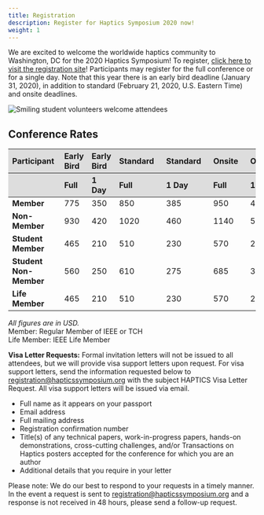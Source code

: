 ```yaml
---
title: Registration
description: Register for Haptics Symposium 2020 now!
weight: 1
---
```

We are excited to welcome the worldwide haptics community to Washington, DC for the 2020 Haptics Symposium! To register, [click here to visit the registration site](http://www.cvent.com/d/kyqc6d/1Q)!  Participants may register for the full conference or for a single day.  Note that this year there is an early bird deadline (January 31, 2020), in addition to standard (February 21, 2020, U.S. Eastern Time) and onsite deadlines.

![Smiling student volunteers welcome attendees](/img/slide-image-6-crop.jpg)

## **Conference Rates**

<table>
<thead>
<tr>
<th align="left" bgcolor="#DDDDDD"><strong>Participant&nbsp;</strong></th> 
<th align="left" bgcolor="#DDDDDD"><strong>Early Bird&nbsp;&nbsp;</strong></th>
<th align="left" bgcolor="#DDDDDD"><strong>Early Bird&nbsp;&nbsp;</strong></th>
<th align="left" bgcolor="#DDDDDD"><strong>Standard&nbsp;&nbsp;</strong></th>
<th align="left" bgcolor="#DDDDDD"><strong>Standard&nbsp;&nbsp;</strong></th>
<th align="left" bgcolor="#DDDDDD"><strong>Onsite&nbsp;&nbsp;</strong></th>
<th align="left" bgcolor="#DDDDDD"><strong>Onsite&nbsp;&nbsp;</strong></th>
</tr>
<tr>
<th align="left" bgcolor="#DDDDDD"><strong></strong></th>
<th align="left" bgcolor="#DDDDDD"><strong>Full</strong></th>
<th align="left" bgcolor="#DDDDDD"><strong>1 Day</strong></th>
<th align="left" bgcolor="#DDDDDD"><strong>Full</strong></th>
<th align="left" bgcolor="#DDDDDD"><strong>1 Day</strong></th>
<th align="left" bgcolor="#DDDDDD"><strong>Full</strong></th>
<th align="left" bgcolor="#DDDDDD"><strong>1 Day</strong></th>
</tr>
</thead>

<tbody>
<tr>
<td align="left"><strong>Member&nbsp;</strong></td>
<td align="left">775</td>
<td align="left">350</td>
<td align="left">850</td>
<td align="left">385</td>
<td align="left">950</td>
<td align="left">430</td>
</tr>

<tr>
<td align="left"><strong>Non-Member&nbsp;</strong></td>
<td align="left">930</td>
<td align="left">420</td>
<td align="left">1020</td>
<td align="left">460</td>
<td align="left">1140</td>
<td align="left">520</td>
</tr>

<tr>
<td align="left"><strong>Student Member&nbsp;&nbsp;</strong></td>
<td align="left">465</td>
<td align="left">210</td>
<td align="left">510</td>
<td align="left">230</td>
<td align="left">570</td>
<td align="left">260</td>
</tr>

<tr>
<td align="left"><strong>Student Non-Member&nbsp;&nbsp;</strong></td>
<td align="left">560</td>
<td align="left">250</td>
<td align="left">610</td>
<td align="left">275</td>
<td align="left">685</td>
<td align="left">310</td>
</tr>

<tr>
<td align="left"><strong>Life Member&nbsp;</strong></td>
<td align="left">465</td>
<td align="left">210</td>
<td align="left">510</td>
<td align="left">230</td>
<td align="left">570</td>
<td align="left">260</td>
</tr>
</tbody>
</table>

_All figures are in USD._\
Member: Regular Member of IEEE or TCH\
Life Member: IEEE Life Member

**Visa Letter Requests:** Formal invitation letters will not be issued to all attendees, but we will provide visa support letters upon request. For visa support letters, send the information requested below to registration@hapticssymposium.org with the subject HAPTICS Visa Letter Request. All visa support letters will be issued via email.

* Full name as it appears on your passport
* Email address
* Full mailing address
* Registration confirmation number
* Title(s) of any technical papers, work-in-progress papers, hands-on demonstrations, cross-cutting challenges, and/or Transactions on Haptics posters accepted for the conference for which you are an author
* Additional details that you require in your letter

Please note: We do our best to respond to your requests in a timely manner. In the event a request is sent to registration@hapticssymposium.org and a response is not received in 48 hours, please send a follow-up request.
